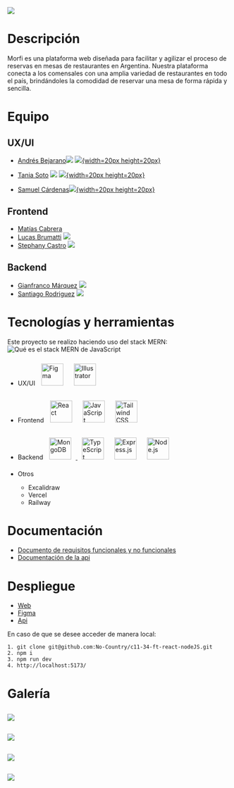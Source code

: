 **![](https://lh6.googleusercontent.com/bTQrtu32Wkoti3anm-aP4QQglkrZ63fALdCVndmwvKRyjHEPJEHkCDdfofB8YoQWlhWDTQg2yv8qP69MrYvIxNXzLmUHfCYHFbeh4m5AiposznlLSOLwVqFqAzv0fWAAaiR2x630CNvnf8p3FSvDBTQ)**
# Descripción

Morfi es una plataforma web diseñada para facilitar y agilizar el proceso de reservas en mesas de restaurantes en Argentina. Nuestra plataforma conecta a los comensales con una amplia variedad de restaurantes en todo el país, brindándoles la comodidad de reservar una mesa de forma rápida y sencilla.

# Equipo

## UX/UI
- [Andrés Bejarano]()[![](https://icongr.am/devicon/linkedin-original.svg?size=34&color=d4b5b5)](https://www.linkedin.com/in/andres-bejarano-6765aa241) [![](https://cdn-icons-png.flaticon.com/512/124/124035.png){width=20px height=20px}](https://www.behance.net/andresbejarano6)

- [Tania Soto](https://github.com/tanisoto) [![](https://icongr.am/devicon/linkedin-original.svg?size=34&color=d4b5b5)](https://www.linkedin.com/in/taniasotoarq) [![](https://cdn-icons-png.flaticon.com/512/124/124035.png){width=20px height=20px}](https://www.behance.net/tanisoto)

- [Samuel Cárdenas]()[![](https://cdn-icons-png.flaticon.com/512/124/124035.png){width=20px height=20px}](https://www.behance.net/samuxui)


## Frontend
- [Matías Cabrera](https://github.com/matias-d)
- [Lucas Brumatti](https://github.com/lucasBruma) [![](https://icongr.am/devicon/linkedin-original.svg?size=34&color=d4b5b5)](https://www.linkedin.com/in/lucas-brumatti-50bb9a1b3/)
- [Stephany Castro](https://github.com/StephanyCS1) [![](https://icongr.am/devicon/linkedin-original.svg?size=34&color=d4b5b5)](https://www.linkedin.com/in/stephany-castro-salas-03a001172/)

## Backend
- [Gianfranco Márquez](https://github.com/elkake) [![](https://icongr.am/devicon/linkedin-original.svg?size=34&color=d4b5b5)](https://www.linkedin.com/in/gianfranco-marquez/)
- [Santiago Rodriguez](https://github.com/santy6221) [![](https://icongr.am/devicon/linkedin-original.svg?size=34&color=d4b5b5)](https://www.linkedin.com/in/santiago-rodriguez-a6b090215/)

# Tecnologías y herramientas

Este proyecto se realizo haciendo uso del stack MERN:
![Qué es el stack MERN de JavaScript](https://static.platzi.com/media/blog/mern-stack-284eedb6-ee6b-4441-b181-5064a453a15a.png)

- UX/UI
<a href="https://www.figma.com/" target="_blank"><img style="margin: 10px" src="https://profilinator.rishav.dev/skills-assets/figma-icon.svg" alt="Figma" height="50" /></a>  <a href="https://www.adobe.com/in/products/illustrator.html" target="_blank"><img style="margin: 10px" src="https://profilinator.rishav.dev/skills-assets/adobe_illustrator-icon.svg" alt="Illustrator" height="50" /></a>

- Frontend
	 <a href="https://reactjs.org/" target="_blank"><img style="margin: 10px" src="https://profilinator.rishav.dev/skills-assets/react-original-wordmark.svg" alt="React" height="50" /></a> <a href="https://www.javascript.com/" target="_blank"><img style="margin: 10px" src="https://profilinator.rishav.dev/skills-assets/javascript-original.svg" alt="JavaScript" height="50" /></a>  <a href="https://www.tailwindcss.com/" target="_blank"><img style="margin: 10px" src="https://profilinator.rishav.dev/skills-assets/tailwindcss.svg" alt="Tailwind CSS" height="50" /></a> 

- Backend
	<a href="https://www.mongodb.com/" target="_blank"><img style="margin: 10px" src="https://profilinator.rishav.dev/skills-assets/mongodb-original-wordmark.svg" alt="MongoDB" height="50" /> <a href="https://www.typescriptlang.org/" target="_blank"><img style="margin: 10px" src="https://profilinator.rishav.dev/skills-assets/typescript-original.svg" alt="TypeScript" height="50" /></a> <a href="https://expressjs.com/" target="_blank"><img style="margin: 10px" src="https://profilinator.rishav.dev/skills-assets/express-original-wordmark.svg" alt="Express.js" height="50" /></a> <a href="https://nodejs.org/" target="_blank"><img style="margin: 10px" src="https://profilinator.rishav.dev/skills-assets/nodejs-original-wordmark.svg" alt="Node.js" height="50" /></a> 

 - Otros
	- Excalidraw
	- Vercel
	- Railway

# Documentación

- [Documento de requisitos funcionales y no funcionales](https://docs.google.com/document/d/1yuIOn4MRDdCcIwUax0XlXnFRFJpDvMk83A5e8r4bFzo/edit)
- [Documentación de la api](https://github.com/No-Country/c11-34-ft-react-nodeJS/tree/backend)

# Despliegue

- [Web](https://nocountry-vercel.vercel.app)
- [Figma](https://www.figma.com/file/PcpRVE3N7qcVgqxZYGX9Qv/Cohorte-11?type=design&t=UDO77nVqGTwHaWMy-0)
- [Api](https://ncback-production.up.railway.app)

En caso de que se desee acceder de manera local:
```
1. git clone git@github.com:No-Country/c11-34-ft-react-nodeJS.git
2. npm i 
3. npm run dev
4. http://localhost:5173/ 
```

# Galería
**![](https://lh3.googleusercontent.com/F2c0bkSrRfE7jAmQhV32kOOQLU6bHX6KjknMi3iSA89RrS_VJN_homKO38j2u9ny3lxhN8iqSR6fCRCo7ZlmjqWbQdFPFedF7MXs7V_Ld2epCEYtPaqeP0DKadxHKnwcuT73WIzLj1cKncu-bTsLNDY)**
---
**![](https://lh4.googleusercontent.com/mKwnWmtVfVU2dPcjs1tt4XeBBubVTvyI2tpoTw8O87iZVvLlrcBmUTmV-y56F4ZXmXl1ttA2S71HYVQVUvayXoewbchSM8nCllSEiTnlvY40pAfbc3IKWcRijwrxH2HGqlhx5BTg_nkQHJO5iAEAVEs)**
---
**![](https://lh4.googleusercontent.com/Qt37SPxBhKH3OXeTAQyDa49TvUk3tWs1YOgwwOvWDapHRnfFL8P0Zb814bAkPoZYZ8JEz3fBPRJrpYFaDd3FqenpnNss8HKcTuB0K28h9FpA3yzi4VuPlEAakqubH5nkQ-d0dcdGpomKATwXILwmRec)**
---
**![](https://lh4.googleusercontent.com/61bXmpKnUkHaMTZo-kX-tE66bp4qIU2LbWb4e9LyAQOiv0BF8tHcNtiR_Cp2N43lWinSnqOeVpZApHwAPG9vVOGiGJR5x6Cv0zeQ0lsj5_IL_LxAQ5g-GhhOrczDHPMglF5ndPBzbsBntyll1s-EIGs)**
---
